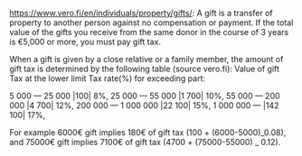 https://www.vero.fi/en/individuals/property/gifts/: A gift is a transfer of property to another person against no compensation or payment. 
If the total value of the gifts you receive from the same donor in the course of 3 years is €5,000 or more, you must pay gift tax.

When a gift is given by a close relative or a family member, the amount of gift tax is determined by the following table (source vero.fi):
Value of gift	Tax at the lower limit	Tax rate(%) for exceeding part:

5 000 — 25 000	|100|	8%,
25 000 — 55 000	 |1 700|	10%,
55 000 — 200 000	|4 700|	12%,
200 000 — 1 000 000	|22 100|	15%,
1 000 000 —	|142 100|	17%,

For example 6000€ gift implies 180€ of gift tax (100 + (6000-5000)_0.08), 
and 75000€ gift implies 7100€ of gift tax (4700 + (75000-55000) _ 0.12).
